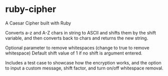 # ruby-cipher
A Caesar Cipher built with Ruby

Converts a-z and A-Z chars in string to ASCII and shifts them by the
shift variable, and then converts back to chars and returns the new string.

Optional parameter to remove whitespaces (change to true to remove whitespace)
Default shift value of 1 if no shift is argument entered.

Includes a test case to showcase how the encryption works, and the option
to input a custom message, shift factor, and turn on/off whitespace removal.